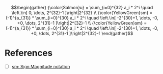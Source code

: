 ```math
\begin{gather}
{\color{Salmon}u} = \sum_{i=0}^{32} a_i * 2^i \quad \left.\in[ 0, \dots, 2^{32}-1 ]\right|2^{32}
\\
{\color{YellowGreen}sm} = (-1)^{a_{31}} * \sum_{i=0}^{30} a_i * 2^i \quad \left.\in[ -2^{30}+1, \dots, -0, +0, \dots, 2^{31}-1 ]\right|2^{32}-1
\\
{\color{YellowGreen}sm} = (-1)^{a_{31}} * \sum_{i=0}^{30} a_i * 2^i \quad \left.\in[ -2^{30}+1, \dots, -0, +0, \dots, 2^{31}-1 ]\right|2^{32}-1
\end{gather}
```

# References

- [ ] [sm: Sign Magnitude notation](https://www.tutorialspoint.com/sign-magnitude-notation)
